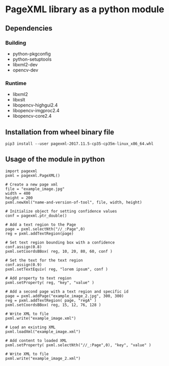 # PageXML library as a python module


## Dependencies

### Building

 - python-pkgconfig
 - python-setuptools
 - libxml2-dev
 - opencv-dev

### Runtime

 - libxml2
 - libxslt
 - libopencv-highgui2.4
 - libopencv-imgproc2.4
 - libopencv-core2.4


## Installation from wheel binary file

    pip3 install --user pagexml-2017.11.5-cp35-cp35m-linux_x86_64.whl


## Usage of the module in python

    import pagexml
    pxml = pagexml.PageXML()

    # Create a new page xml
    file = "example_image.jpg"
    width = 400
    height = 200
    pxml.newXml("name-and-version-of-tool", file, width, height)

    # Initialize object for setting confidence values
    conf = pagexml.ptr_double()

    # Add a text region to the Page
    page = pxml.selectNth("//_:Page",0)
    reg = pxml.addTextRegion(page)

    # Set text region bounding box with a confidence
    conf.assign(0.8)
    pxml.setCoordsBBox( reg, 10, 20, 80, 60, conf )

    # Set the text for the text region
    conf.assign(0.9)
    pxml.setTextEquiv( reg, "lorem ipsum", conf )

    # Add property to text region
    pxml.setProperty( reg, "key", "value" )

    # Add a second page with a text region and specific id
    page = pxml.addPage("example_image_2.jpg", 300, 300)
    reg = pxml.addTextRegion( page, "regA" )
    pxml.setCoordsBBox( reg, 15, 12, 76, 128 )

    # Write XML to file
    pxml.write("example_image.xml")

    # Load an existing XML
    pxml.loadXml("example_image.xml")

    # Add content to loaded XML
    pxml.setProperty( pxml.selectNth("//_:Page",0), "key", "value" )

    # Write XML to file
    pxml.write("example_image_2.xml")
